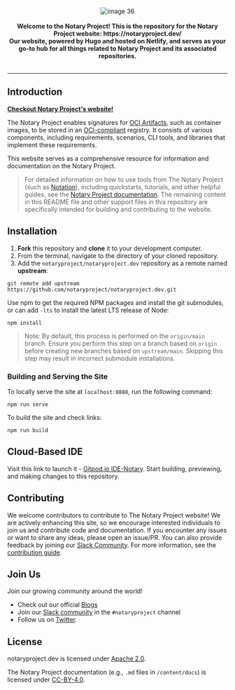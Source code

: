 <br />
<p align="center">
  <img src="https://github.com/sanjayk0508/notaryproject.dev/assets/102804548/63986f73-9669-4efe-a571-4d1935e0a3d4" alt="image 36">
  <br />
    <br />
    <b>Welcome to the Notary Project! This is the repository for the Notary Project website: https://notaryproject.dev/</b>
    <br/>
    <b>Our website, powered by Hugo and hosted on Netlify, and serves as your go-to hub for all things related to Notary Project and its associated repositories.</b>
    <br />
    <br />
</p>

---

## Introduction
[**Checkout Notary Project's website!**](https://notaryproject.dev/)

The Notary Project enables signatures for  [OCI Artifacts](https://github.com/opencontainers/artifacts), such as container images, to be stored in an [OCI-compliant](https://github.com/opencontainers/oci-conformance) registry. It consists of various components, including requirements, scenarios, CLI tools, and libraries that implement these requirements.

This website serves as a comprehensive resource for information and documentation on the Notary Project.

> For detailed information on how to use tools from The Notary Project (such as [Notation](https://github.com/notaryproject/notation)), including quickstarts, tutorials, and other helpful guides, see the [Notary Project documentation](https://notaryproject.dev/docs/). The remaining content in this README file and other support files in this repository are specifically intended for building and contributing to the website.

## Installation
1. **Fork** this repository and **clone** it to your development computer.
2. From the terminal, navigate to the directory of your cloned repository.
3. Add the `notaryproject/notaryproject.dev` repository as a remote named **upstream**:

```console
git remote add upstream https://github.com/notaryproject/notaryproject.dev.git
```

Use npm to get the required NPM packages and install the git submodules, or can add `-lts` to install the latest LTS release of Node:
```console
npm install
```

>Note: By default, this process is performed on the `origin/main` branch. Ensure you perform this step on a branch based on `origin` before creating new branches based on `upstream/main`. Skipping this step may result in incorrect submodule installations.

### Building and Serving the Site
To locally serve the site at `localhost:8888`, run the following command:
```console
npm run serve
```

To build the site and check links:
```console
npm run build
```

## Cloud-Based IDE
Visit this link to launch it - [Gitpod.io IDE-Notary](https://gitpod.io/#https://github.com/notaryproject/notaryproject.dev). Start building, previewing, and making changes to this repository.

## Contributing
We welcome contributors to contribute to The Notary Project website! We are actively enhancing this site, so we encourage interested individuals to join us and contribute code and documentation. If you encounter any issues or want to share any ideas, please open an issue/PR. You can also provide feedback by joining our [Slack Community](https://app.slack.com/client/T08PSQ7BQ/CQUH8U287/). For more information, see the [contribution guide](https://github.com/notaryproject/notaryproject.dev/blob/main/CONTRIBUTING.md).

## Join Us
Join our growing community around the world! 
- Check out our official [Blogs](https://notaryproject.dev/blog/)
- Join our [Slack community](https://app.slack.com/client/T08PSQ7BQ/CQUH8U287/) in the  `#notaryproject` channel
- Follow us on [Twitter](https://twitter.com/NotaryProject).

## License
notaryproject.dev is licensed under [Apache 2.0](https://github.com/notaryproject/notaryproject.dev/blob/main/LICENSE).

The Notary Project documentation (e.g., `.md` files in `/content/docs`) is licensed under [CC-BY-4.0](https://github.com/notaryproject/notaryproject.dev/blob/main/LICENSE).

